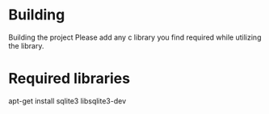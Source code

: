 # Building
Building the project
Please add any c library you find required while utilizing the library.

# Required libraries
apt-get install sqlite3 libsqlite3-dev
